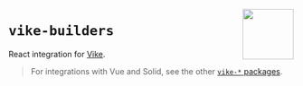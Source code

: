 <!-- WARNING: keep links absolute in this file so they work on NPM too -->

[<img src="https://vike.dev/vike-readme.svg" align="right" height="90">](https://vike.dev)

# `vike-builders`

React integration for [Vike](https://vike.dev).

> For integrations with Vue and Solid, see the other [`vike-*` packages](https://vike.dev/vike-packages).

